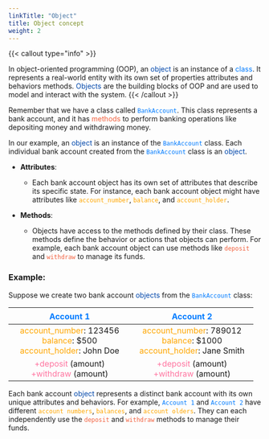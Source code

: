 ```yaml
---
linkTitle: "Object"
title: Object concept
weight: 2
---
```


{{< callout type="info" >}}

In object-oriented programming (OOP), an <font color="#0047ab">object</font> is an instance of a <font color="#007bff">class</font>. It represents a real-world entity with its own set of properties attributes and behaviors methods. <font color="#0047ab">Objects</font> are the building blocks of OOP and are used to model and interact with the system.
{{< /callout >}}

Remember that we have a class called <font color="#007bff">`BankAccount`</font>. This class represents a bank account, and it has <font color="#F2613F">methods</font> to perform banking operations like depositing money and withdrawing money.

In our example, an <font color="#0047ab">object</font> is an instance of the <font color="#007bff">`BankAccount`</font> class. Each individual bank account created from the <font color="#007bff">`BankAccount`</font> class is an <font color="#0047ab">object</font>.

- **Attributes**:
  - Each bank account object has its own set of attributes that describe its specific state. For instance, each bank account object might have attributes like <font color="#FFA600">`account_number`</font>, <font color="#FFA600">`balance`</font>, and <font color="#FFA600">`account_holder`</font>.

- **Methods**:
  - Objects have access to the methods defined by their class. These methods define the behavior or actions that objects can perform. For example, each bank account object can use methods like <font color="#F2613F">`deposit`</font> and <font color="#F2613F">`withdraw`</font> to manage its funds.

### Example:

Suppose we create two bank account <font color="#0047ab">objects</font> from the <font color="#007bff">`BankAccount`</font> class:

| ㅤㅤㅤㅤㅤ<font color="#007bff">Account 1</font>ㅤㅤㅤㅤㅤ | ㅤㅤㅤㅤㅤ<font color="#007bff">Account 2</font>ㅤㅤㅤㅤㅤ |
|:--:|:--:|
| <font color="#FFA600">account_number</font>: 123456 <br/> <font color="#FFA600">balance</font>: $500 <br/> <font color="#FFA600">account_holder</font>: John Doe | <font color="#FFA600">account_number</font>: 789012 <br/> <font color="#FFA600">balance</font>: $1000 <br/> <font color="#FFA600">account_holder</font>: Jane Smith |
| <font color="#FF75A0">+deposit</font> (amount) <br/> <font color="#FF75A0">+withdraw</font> (amount) | <font color="#FF75A0">+deposit</font> (amount) <br/> <font color="#FF75A0">+withdraw</font> (amount) |


Each bank account <font color="#0047ab">object</font> represents a distinct bank account with its own unique attributes and behaviors. For example, <font color="#007bff">`Account 1`</font> and <font color="#007bff">`Account 2`</font> have different <font color="#FFA600">`account numbers`</font>, <font color="#FFA600">`balances`</font>, and <font color="#FFA600">`account olders`</font>. They can each independently use the <font color="#F2613F">`deposit`</font> and <font color="#F2613F">`withdraw`</font> methods to manage their funds.

